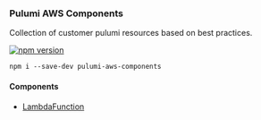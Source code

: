 ### Pulumi AWS Components

Collection of customer pulumi resources based on best practices.

[![npm version](https://badge.fury.io/js/pulumi-aws-components.svg)](https://www.npmjs.com/pulumi-aws-components)

`npm i --save-dev pulumi-aws-components`

#### Components

- [LambdaFunction](src/LambdaFunction.ts)
